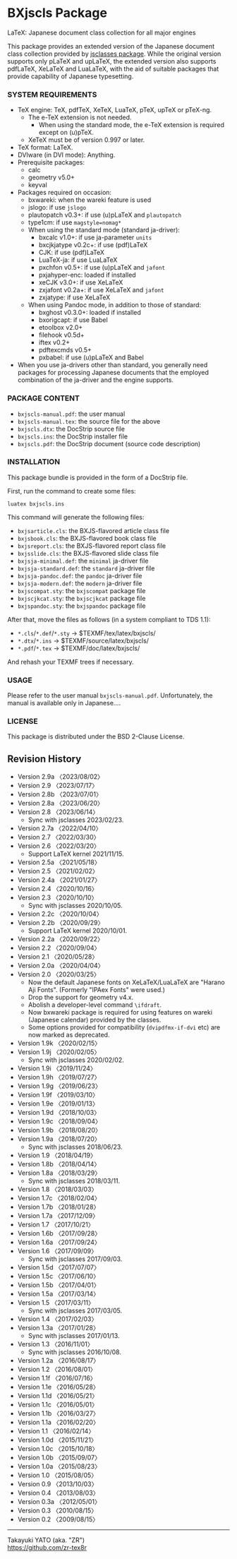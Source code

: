 BXjscls Package
===============

LaTeX: Japanese document class collection for all major engines

This package provides an extended version of the Japanese document
class collection provided by [jsclasses package]. While the original
version supports only pLaTeX and upLaTeX, the extended version also
supports pdfLaTeX, XeLaTeX and LuaLaTeX, with the aid of suitable
packages that provide capability of Japanese typesetting.

[jsclasses package]: (https://www.ctan.org/pkg/jsclasses)

### SYSTEM REQUIREMENTS

  * TeX engine: TeX, pdfTeX, XeTeX, LuaTeX, pTeX, upTeX or pTeX-ng.
      - The e-TeX extension is not needed.
          + When using the standard mode, the e-TeX extension is required
            except on (u)pTeX.
      - XeTeX must be of version 0.997 or later.
  * TeX format: LaTeX.
  * DVIware (in DVI mode): Anything.
  * Prerequisite packages:
      - calc
      - geometry v5.0+
      - keyval
  * Packages required on occasion:
      - bxwareki: when the wareki feature is used
      - jslogo: if use `jslogo`
      - plautopatch v0.3+: if use (u)pLaTeX and `plautopatch`
      - type1cm: if use `magstyle=nomag*`
      - When using the standard mode (standard ja-driver):
          + bxcalc v1.0+: if use ja-parameter `units`
          + bxcjkjatype v0.2c+: if use (pdf)LaTeX
          + CJK:  if use (pdf)LaTeX
          + LuaTeX-ja: if use LuaLaTeX
          + pxchfon v0.5+: if use (u)pLaTeX and `jafont`
          + pxjahyper-enc: loaded if installed
          + xeCJK v3.0+: if use XeLaTeX
          + zxjafont v0.2a+: if use XeLaTeX and `jafont`
          + zxjatype: if use XeLaTeX
      - When using Pandoc mode, in addition to those of standard:
          + bxghost v0.3.0+: loaded if installed
          + bxorigcapt: if use Babel
          + etoolbox v2.0+
          + filehook v0.5d+
          + iftex v0.2+
          + pdftexcmds v0.5+
          + pxbabel: if use (u)pLaTeX and Babel
  * When you use ja-drivers other than standard, you generally need
    packages for processing Japanese documents that the employed
    combination of the ja-driver and the engine supports.

### PACKAGE CONTENT

  * `bxjscls-manual.pdf`: the user manual
  * `bxjscls-manual.tex`: the source file for the above
  * `bxjscls.dtx`: the DocStrip source file
  * `bxjscls.ins`: the DocStrip installer file
  * `bxjscls.pdf`: the DocStrip document (source code description)

### INSTALLATION

This package bundle is provided in the form of a DocStrip file.

First, run the command to create some files:

    luatex bxjscls.ins

This command will generate the following files:

  * `bxjsarticle.cls`: the BXJS-flavored article class file
  * `bxjsbook.cls`: the BXJS-flavored book class file
  * `bxjsreport.cls`: the BXJS-flavored report class file
  * `bxjsslide.cls`: the BXJS-flavored slide class file
  * `bxjsja-minimal.def`: the `minimal` ja-driver file
  * `bxjsja-standard.def`: the `standard` ja-driver file
  * `bxjsja-pandoc.def`: the `pandoc` ja-driver file
  * `bxjsja-modern.def`: the `modern` ja-driver file
  * `bxjscompat.sty`: the `bxjscompat` package file
  * `bxjscjkcat.sty`: the `bxjscjkcat` package file
  * `bxjspandoc.sty`: the `bxjspandoc` package file

After that, move the files as follows (in a system compliant to
TDS 1.1):

  - `*.cls`/`*.def`/`*.sty` → $TEXMF/tex/latex/bxjscls/
  - `*.dtx`/`*.ins` → $TEXMF/source/latex/bxjscls/
  - `*.pdf`/`*.tex` → $TEXMF/doc/latex/bxjscls/

And rehash your TEXMF trees if necessary.

### USAGE

Please refer to the user manual `bxjscls-manual.pdf`.
Unfortunately, the manual is available only in Japanese....

### LICENSE

This package is distributed under the BSD 2-Clause License.

Revision History
----------------

  * Version 2.9a 〈2023/08/02〉
  * Version 2.9  〈2023/07/17〉
  * Version 2.8b 〈2023/07/01〉
  * Version 2.8a 〈2023/06/20〉
  * Version 2.8  〈2023/06/14〉
      - Sync with jsclasses 2023/02/23.
  * Version 2.7a 〈2022/04/10〉
  * Version 2.7  〈2022/03/30〉
  * Version 2.6  〈2022/03/20〉
      - Support LaTeX kernel 2021/11/15.
  * Version 2.5a 〈2021/05/18〉
  * Version 2.5  〈2021/02/02〉
  * Version 2.4a 〈2021/01/27〉
  * Version 2.4  〈2020/10/16〉
  * Version 2.3  〈2020/10/10〉
      - Sync with jsclasses 2020/10/05.
  * Version 2.2c 〈2020/10/04〉
  * Version 2.2b 〈2020/09/29〉
      - Support LaTeX kernel 2020/10/01.
  * Version 2.2a 〈2020/09/22〉
  * Version 2.2  〈2020/09/04〉
  * Version 2.1  〈2020/05/28〉
  * Version 2.0a 〈2020/04/04〉
  * Version 2.0  〈2020/03/25〉
      - Now the default Japanese fonts on XeLaTeX/LuaLaTeX are "Harano
        Aji Fonts". (Formerly "IPAex Fonts" were used.)
      - Drop the support for geometry v4.x.
      - Abolish a developer-level command `\ifdraft`.
      - Now bxwareki package is required for using features on wareki
        (Japanese calendar) provided by the classes.
      - Some options provided for compatibility (`dvipdfmx-if-dvi` etc)
        are now marked as deprecated.
  * Version 1.9k 〈2020/02/15〉
  * Version 1.9j 〈2020/02/05〉
      - Sync with jsclasses 2020/02/02.
  * Version 1.9i 〈2019/11/24〉
  * Version 1.9h 〈2019/07/27〉
  * Version 1.9g 〈2019/06/23〉
  * Version 1.9f 〈2019/03/10〉
  * Version 1.9e 〈2019/01/13〉
  * Version 1.9d 〈2018/10/03〉
  * Version 1.9c 〈2018/09/04〉
  * Version 1.9b 〈2018/08/20〉
  * Version 1.9a 〈2018/07/20〉
      - Sync with jsclasses 2018/06/23.
  * Version 1.9  〈2018/04/19〉
  * Version 1.8b 〈2018/04/14〉
  * Version 1.8a 〈2018/03/29〉
      - Sync with jsclasses 2018/03/11.
  * Version 1.8  〈2018/03/03〉
  * Version 1.7c 〈2018/02/04〉
  * Version 1.7b 〈2018/01/28〉
  * Version 1.7a 〈2017/12/09〉
  * Version 1.7  〈2017/10/21〉
  * Version 1.6b 〈2017/09/28〉
  * Version 1.6a 〈2017/09/24〉
  * Version 1.6  〈2017/09/09〉
      - Sync with jsclasses 2017/09/03.
  * Version 1.5d 〈2017/07/07〉
  * Version 1.5c 〈2017/06/10〉
  * Version 1.5b 〈2017/04/01〉
  * Version 1.5a 〈2017/03/14〉
  * Version 1.5  〈2017/03/11〉
      - Sync with jsclasses 2017/03/05.
  * Version 1.4  〈2017/02/03〉
  * Version 1.3a 〈2017/01/28〉
      - Sync with jsclasses 2017/01/13.
  * Version 1.3  〈2016/11/01〉
      - Sync with jsclasses 2016/10/08.
  * Version 1.2a 〈2016/08/17〉
  * Version 1.2  〈2016/08/01〉
  * Version 1.1f 〈2016/07/16〉
  * Version 1.1e 〈2016/05/28〉
  * Version 1.1d 〈2016/05/21〉
  * Version 1.1c 〈2016/05/01〉
  * Version 1.1b 〈2016/03/27〉
  * Version 1.1a 〈2016/02/20〉
  * Version 1.1  〈2016/02/14〉
  * Version 1.0d 〈2015/11/21〉
  * Version 1.0c 〈2015/10/18〉
  * Version 1.0b 〈2015/09/07〉
  * Version 1.0a 〈2015/08/23〉
  * Version 1.0  〈2015/08/05〉
  * Version 0.9  〈2013/10/03〉
  * Version 0.4  〈2013/08/03〉
  * Version 0.3a 〈2012/05/01〉
  * Version 0.3  〈2010/08/15〉
  * Version 0.2  〈2009/08/15〉

--------------------
Takayuki YATO (aka. "ZR")  
https://github.com/zr-tex8r
